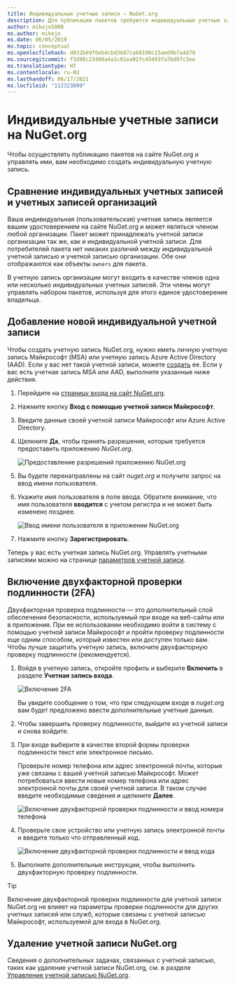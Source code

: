 ```yaml
---
title: Индивидуальные учетные записи — NuGet.org
description: Для публикации пакетов требуются индивидуальные учетные записи на сайте NuGet.org
author: mikejo5000
ms.author: mikejo
ms.date: 06/05/2019
ms.topic: conceptual
ms.openlocfilehash: d032b69f6eb4cbd3687ca60190c15aed9b7a4d79
ms.sourcegitcommit: f3d98c23408a4a1c01ea92fc45493fa7bd97c3ee
ms.translationtype: HT
ms.contentlocale: ru-RU
ms.lasthandoff: 06/17/2021
ms.locfileid: "112323899"
---
```

# <a name="individual-accounts-on-nugetorg"></a>Индивидуальные учетные записи на NuGet.org

Чтобы осуществлять публикацию пакетов на сайте NuGet.org и управлять ими, вам необходимо создать индивидуальную учетную запись.

## <a name="individual-accounts-vs-organization-accounts"></a>Сравнение индивидуальных учетных записей и учетных записей организаций

Ваша индивидуальная (пользовательская) учетная запись является вашим удостоверением на сайте NuGet.org и может являться членом любой организации. Пакет может принадлежать учетной записи организации так же, как и индивидуальной учетной записи. Для потребителей пакета нет никаких различий между индивидуальной учетной записью и учетной записью организации. Обе они отображаются как объекты `owners` для пакета.

В учетную запись организации могут входить в качестве членов одна или несколько индивидуальных учетных записей. Эти члены могут управлять набором пакетов, используя для этого единое удостоверение владельца.

## <a name="add-a-new-individual-account"></a>Добавление новой индивидуальной учетной записи

Чтобы создать учетную запись NuGet.org, нужно иметь личную учетную запись Майкрософт (MSA) или учетную запись Azure Active Directory (AAD). Если у вас нет такой учетной записи, можете [создать](https://signup.live.com) ее. Если у вас есть учетная запись MSA или AAD, выполните указанные ниже действия.

1. Перейдите на [страницу входа на сайт NuGet.org](https://www.nuget.org/users/account/LogOn).

1. Нажмите кнопку **Вход с помощью учетной записи Майкрософт**.

1. Введите данные своей учетной записи Майкрософт или Azure Active Directory.

1. Щелкните **Да**, чтобы принять разрешения, которые требуется предоставить приложению *NuGet.org*.

   ![Предоставление разрешений приложению NuGet.org](media/nuget-org-permissions.png)

1. Вы будете перенаправлены на сайт *nuget.org* и получите запрос на ввод имени пользователя.

1. Укажите имя пользователя в поле ввода. Обратите внимание, что имя пользователя **вводится** с учетом регистра и не может быть изменено позднее.

   ![Ввод имени пользователя в приложении NuGet.org](media/nuget-org-register.png) 

1. Нажмите кнопку **Зарегистрировать**.

Теперь у вас есть учетная запись NuGet.org. Управлять учетными записями можно на странице [параметров учетной записи](https://www.nuget.org/account).

## <a name="enable-two-factor-authentication-2fa"></a>Включение двухфакторной проверки подлинности (2FA)

Двухфакторная проверка подлинности — это дополнительный слой обеспечения безопасности, используемый при входе на веб-сайты или в приложения. При ее использовании необходимо войти в систему с помощью учетной записи Майкрософт и пройти проверку подлинности еще одним способом, который известен или доступен только вам. Чтобы лучше защитить учетную запись, включите двухфакторную проверку подлинности (рекомендуется).

1. Войдя в учетную запись, откройте профиль и выберите **Включить** в разделе **Учетная запись входа**.

   ![Включение 2FA](media/nuget-org-register-2fa.png)

   Вы увидите сообщение о том, что при следующем входе в *nuget.org* вам будет предложено ввести дополнительные учетные данные.

2. Чтобы завершить проверку подлинности, выйдите из учетной записи и снова войдите.

3. При входе выберите в качестве второй формы проверки подлинности текст или электронное письмо.

   Проверьте номер телефона или адрес электронной почты, которые уже связаны с вашей учетной записью Майкрософт. Может потребоваться ввести новые номер телефона или адрес электронной почты для своей учетной записи. В таком случае введите необходимые сведения и щелкните **Далее**.

   ![Включение двухфакторной проверки подлинности и ввод номера телефона](media/nuget-org-sign-in-2fa.png)

4. Проверьте свое устройство или учетную запись электронной почты и введите только что отправленный код.

   ![Включение двухфакторной проверки подлинности и ввод кода](media/nuget-org-enter-code-2fa.png)

5. Выполните дополнительные инструкции, чтобы выполнить двухфакторную проверку подлинности.

> [!Tip]
> Включение двухфакторной проверки подлинности для учетной записи NuGet.org не влияет на параметры проверки подлинности для других учетных записей или служб, которые связаны с учетной записью Майкрософт, используемой для входа в NuGet.org.

## <a name="delete-a-nugetorg-account"></a>Удаление учетной записи NuGet.org

Сведения о дополнительных задачах, связанных с учетной записью, таких как удаление учетной записи NuGet.org, см. в разделе [Управление учетной записью NuGet.org](/nuget/nuget-org/nuget-org-faq#nuget.org-account-management).
